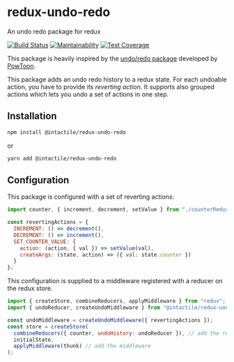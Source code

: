 # redux-undo-redo

An undo redo package for redux

[![Build Status](https://travis-ci.org/intactile/redux-undo-redo.svg?branch=master)](https://travis-ci.org/intactile/redux-undo-redo)
[![Maintainability](https://api.codeclimate.com/v1/badges/720449d047afa55671a9/maintainability)](https://codeclimate.com/github/intactile/redux-undo-redo/maintainability)
[![Test Coverage](https://api.codeclimate.com/v1/badges/720449d047afa55671a9/test_coverage)](https://codeclimate.com/github/intactile/redux-undo-redo/test_coverage)

This package is heavily inspired by the [undo/redo package](https://github.com/PowToon/redux-undo-redo) developed by [PowToon](https://github.com/PowToon).

This package adds an undo redo history to a redux state.
For each undoable action, you have to provide its _reverting action_.
It supports also grouped actions which lets you undo a set of actions in one step.

## Installation

```bash
npm install @intactile/redux-undo-redo
```

or

```bash
yarn add @intactile/redux-undo-redo
```

## Configuration

This package is configured with a set of reverting actions:

```javascript
import counter, { increment, decrement, setValue } from "./counterReduxModule";

const revertingActions = {
  INCREMENT: () => decrement(),
  DECREMENT: () => increment(),
  SET_COUNTER_VALUE: {
    action: (action, { val }) => setValue(val),
    createArgs: (state, action) => ({ val: state.counter })
  }
};
```

This configuration is supplied to a middleware registered with a reducer on the redux store.

```javascript
import { createStore, combineReducers, applyMiddleware } from "redux";
import { undoReducer, createUndoMiddleware } from "@intactile/redux-undo-redo";

const undoMiddleware = createUndoMiddleware({ revertingActions });
const store = createStore(
  combineReducers({ counter, undoHistory: undoReducer }), // add the reducer
  initialState,
  applyMiddleware(thunk) // add the middleware
);
```
